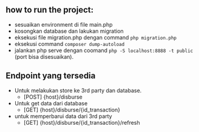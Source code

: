 ## how to run the project:
  - sesuaikan environment di file main.php
  - kosongkan database dan lakukan migration
  - eksekusi file migration.php dengan command `php migration.php`
  - eksekusi command `composer dump-autoload`
  - jalankan php serve dengan coomand `php -S localhost:8888 -t public` (port bisa disesuaikan).
 
 
 ## Endpoint yang tersedia
 - Untuk melakukan store ke 3rd party dan database.
    - [POST] {host}/disburse
 - Untuk get data dari database 
    - [GET]  {host}/disburse/{id_transaction}
 - untuk memperbarui data dari 3rd party
    - [GET]  {host}/disburse/{id_transaction}/refresh

